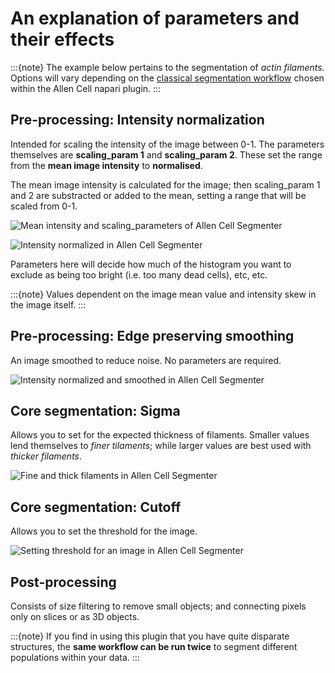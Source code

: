 # An explanation of parameters and their effects

:::{note}
The example below pertains to the segmentation of *actin filaments*. Options will vary depending on the [classical segmentation workflow](https://chanzuckerberg.github.io/napari-segmentation-workshop/workflow/allencell-protocol.html#step-3-select-a-comparable-reference) chosen within the Allen Cell napari plugin.
:::

## Pre-processing: Intensity normalization

Intended for scaling the intensity of the image between 0-1. The parameters themselves are **scaling_param 1** and **scaling_param 2**. These set the range from the **mean image intensity** to **normalised**. 

The mean image intensity is calculated for the image; then scaling_param 1 and 2 are substracted or added to the mean, setting a range that will be scaled from 0-1. 

![Mean intensity and scaling_parameters of Allen Cell Segmenter](images/allencell-10.png)

![Intensity normalized in Allen Cell Segmenter](images/allencell-11.png)

Parameters here will decide how much of the histogram you want to exclude as being too bright (i.e. too many dead cells), etc, etc. 

:::{note}
Values dependent on the image mean value and intensity skew in the image itself. 
:::

## Pre-processing: Edge preserving smoothing

An image smoothed to reduce noise. No parameters are required.

![Intensity normalized and smoothed in Allen Cell Segmenter](images/allencell-12.png)

## Core segmentation: Sigma

Allows you to set for the expected thickness of filaments. Smaller values lend themselves to *finer tilaments*; while larger values are best used with *thicker filaments*. 

![Fine and thick filaments in Allen Cell Segmenter](images/allencell-13.png)

## Core segmentation: Cutoff

Allows you to set the threshold for the image. 

![Setting threshold for an image in Allen Cell Segmenter](images/allencell-14.png)

## Post-processing

Consists of size filtering to remove small objects; and connecting pixels only on slices or as 3D objects. 

:::{note}
If you find in using this plugin that you have quite disparate structures, the **same workflow can be run twice** to segment different populations within your data.
:::
